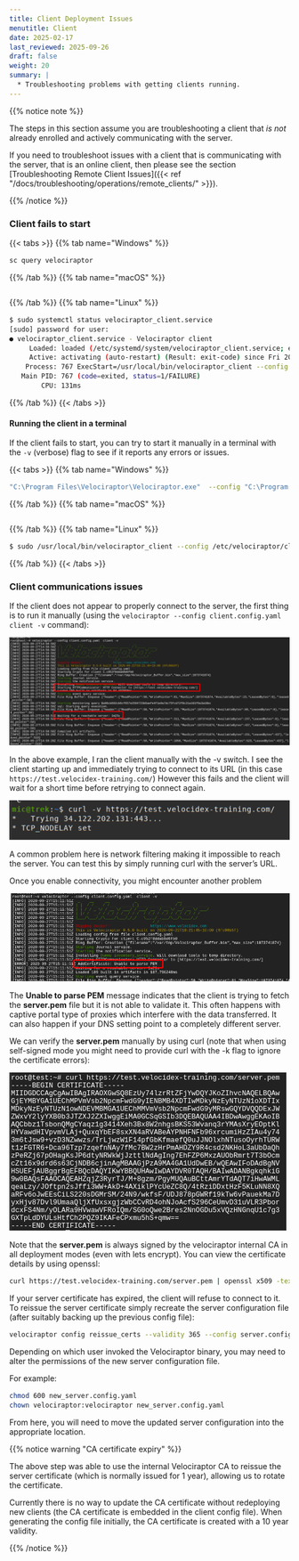 ```yaml
---
title: Client Deployment Issues
menutitle: Client
date: 2025-02-17
last_reviewed: 2025-09-26
draft: false
weight: 20
summary: |
  * Troubleshooting problems with getting clients running.
---
```


{{% notice note %}}

The steps in this section assume you are troubleshooting a client that _is not_
already enrolled and actively communicating with the server.

If you need to troubleshoot issues with a client that is communicating with the
server, that is an online client, then please see the section
[Troubleshooting Remote Client Issues]({{< ref "/docs/troubleshooting/operations/remote_clients/" >}}).

{{% /notice %}}


### Client fails to start


{{< tabs >}}
{{% tab name="Windows" %}}
```sh
sc query velociraptor
```
{{% /tab %}}
{{% tab name="macOS" %}}
```sh
```
{{% /tab %}}
{{% tab name="Linux" %}}
```sh
$ sudo systemctl status velociraptor_client.service
[sudo] password for user:
● velociraptor_client.service - Velociraptor client
     Loaded: loaded (/etc/systemd/system/velociraptor_client.service; enabled; vendor preset: enabled)
     Active: activating (auto-restart) (Result: exit-code) since Fri 2025-09-05 12:24:18 SAST; 1min 2s ago
    Process: 767 ExecStart=/usr/local/bin/velociraptor_client --config /etc/velociraptor/client.config.yaml client --quiet (code=exited, status=1/FAILURE)
   Main PID: 767 (code=exited, status=1/FAILURE)
        CPU: 131ms
```
{{% /tab %}}
{{< /tabs >}}

#### Running the client in a terminal

If the client fails to start, you can try to start it manually in a terminal
with the `-v` (verbose) flag to see if it reports any errors or issues.

{{< tabs >}}
{{% tab name="Windows" %}}
```sh
"C:\Program Files\Velociraptor\Velociraptor.exe"  --config "C:\Program Files\Velociraptor\client.config.yaml" service run -v
```
{{% /tab %}}
{{% tab name="macOS" %}}
```sh
```
{{% /tab %}}
{{% tab name="Linux" %}}
```sh
$ sudo /usr/local/bin/velociraptor_client --config /etc/velociraptor/client.config.yaml client -v
```
{{% /tab %}}
{{< /tabs >}}


### Client communications issues

If the client does not appear to properly connect to the server, the
first thing is to run it manually (using the `velociraptor --config
client.config.yaml client -v` command):

![Running the client manually](1TOeyrCcX69mtUdO8E4ZK9g.png)

In the above example, I ran the client manually with the -v switch. I
see the client starting up and immediately trying to connect to its
URL (in this case `https://test.velocidex-training.com/`) However
this fails and the client will wait for a short time before retrying
to connect again.

![Testing connectivity with curl](1IzCgKdN28sjntuxd9mUJew.png)

A common problem here is network filtering making it impossible to
reach the server. You can test this by simply running curl with the
server’s URL.

Once you enable connectivity, you might encounter another problem

![Captive portal interception](1p3MPNfTbXBzNMs-X4yv4SA.png)

The **Unable to parse PEM** message indicates that the client is
trying to fetch the **server.pem** file but it is not able to validate
it. This often happens with captive portal type of proxies which
interfere with the data transferred. It can also happen if your DNS
setting point to a completely different server.

We can verify the **server.pem** manually by using curl (note that
when using self-signed mode you might need to provide curl with the -k
flag to ignore the certificate errors):

![Fetching the server certificate](1P9W4CnX9qNLGiRgnHGyLAw.png)

Note that the **server.pem** is always signed by the velociraptor
internal CA in all deployment modes (even with lets encrypt). You can
view the certificate details by using openssl:

```bash
curl https://test.velocidex-training.com/server.pem | openssl x509 -text
```

If your server certificate has expired, the client will refuse to
connect to it. To reissue the server certificate simply recreate the
server configuration file (after suitably backing up the previous
config file):

```bash
velociraptor config reissue_certs --validity 365 --config server.config.yaml > new_server.config.yaml
```

Depending on which user invoked the Velociraptor binary, you may need
to alter the permissions of the new server configuration file.

For example:

```bash
chmod 600 new_server.config.yaml
chown velociraptor:velociraptor new_server.config.yaml
```

From here, you will need to move the updated server configuration into
the appropriate location.

{{% notice warning "CA certificate expiry" %}}

The above step was able to use the internal Velociraptor CA to reissue
the server certificate (which is normally issued for 1 year), allowing
us to rotate the certificate.

Currently there is no way to update the CA certificate without
redeploying new clients (the CA certificate is embedded in the client
config file). When generating the config file initially, the CA
certificate is created with a 10 year validity.

{{% /notice %}}
